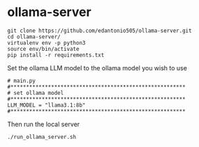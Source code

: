 # ollama-server


```
git clone https://github.com/edantonio505/ollama-server.git
cd ollama-server/
virtualenv env -p python3
source env/bin/activate
pip install -r requirements.txt
```
Set the ollama LLM model to the 
ollama model you wish to use

```
# main.py
#********************************************************
# set ollama model
#********************************************************
LLM_MODEL = "llama3.1:8b"
#********************************************************
```

Then run the local server

```
./run_ollama_server.sh
```
